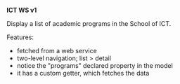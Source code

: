 **ICT WS v1**

Display a list of academic programs in the School of ICT.

Features:
- fetched from a web service
- two-level navigation; list > detail
- notice the "programs" declared property in the model
- it has a custom getter, which fetches the data
